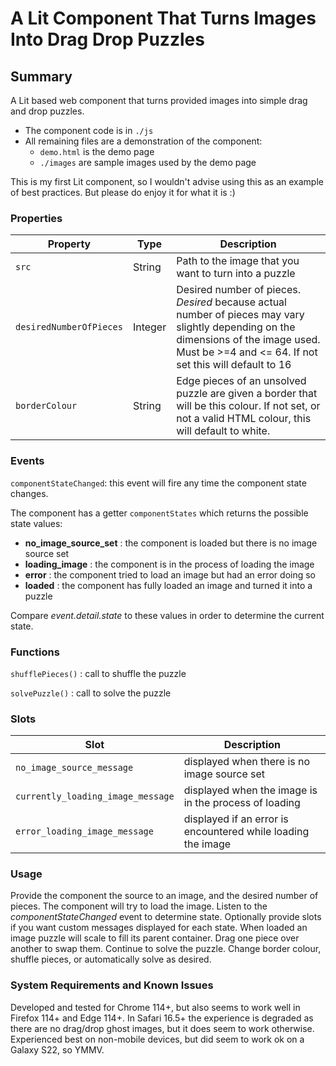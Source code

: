 # A Lit Component That Turns Images Into Drag Drop Puzzles

## Summary

A Lit based web component that turns provided images into simple drag and drop puzzles.

* The component code is in `./js`
* All remaining files are a demonstration of the component:
  * `demo.html` is the demo page
  * `./images` are sample images used by the demo page

This is my first Lit component, so I wouldn't advise using this as an example of best practices. But please do enjoy it for what it is :)

### Properties

| Property | Type | Description |
|--|--|--|
| `src` | String | Path to the image that you want to turn into a puzzle |
| `desiredNumberOfPieces` | Integer | Desired number of pieces. *Desired* because actual number of pieces may vary slightly depending on the dimensions of the image used. Must be >=4 and <= 64. If not set this will default to 16 |
| `borderColour` | String | Edge pieces of an unsolved puzzle are given a border that will be this colour. If not set, or not a valid HTML colour, this will default to white. |

### Events

`componentStateChanged`: this event will fire any time the component state changes.

The component has a getter `componentStates` which returns the possible state values:

* **no_image_source_set** : the component is loaded but there is no image source set
* **loading_image** : the component is in the process of loading the image
* **error** : the component tried to load an image but had an error doing so
* **loaded** : the component has fully loaded an image and turned it into a puzzle

Compare *event.detail.state* to these values in order to determine the current state.

### Functions

`shufflePieces()` : call to shuffle the puzzle

`solvePuzzle()` : call to solve the puzzle

### Slots

| Slot | Description |
|--|--|
| `no_image_source_message` | displayed when there is no image source set |
| `currently_loading_image_message` | displayed when the image is in the process of loading |
| `error_loading_image_message` | displayed if an error is encountered while loading the image |

### Usage

Provide the component the source to an image, and the desired number of pieces.
The component will try to load the image.
Listen to the *componentStateChanged* event to determine state.
Optionally provide slots if you want custom messages displayed for each state.
When loaded an image puzzle will scale to fill its parent container.
Drag one piece over another to swap them.
Continue to solve the puzzle.
Change border colour, shuffle pieces, or automatically solve as desired.

### System Requirements and Known Issues

Developed and tested for Chrome 114+, but also seems to work well in Firefox 114+ and Edge 114+.
In Safari 16.5+ the experience is degraded as there are no drag/drop ghost images, but it does seem to work otherwise.
Experienced best on non-mobile devices, but did seem to work ok on a Galaxy S22, so YMMV.
